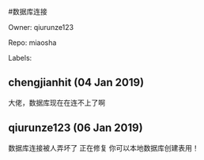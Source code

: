 #数据库连接

Owner: qiurunze123

Repo: miaosha

Labels: 

## chengjianhit (04 Jan 2019)

大佬，数据库现在在连不上了啊

## qiurunze123 (06 Jan 2019)

数据库连接被人弄坏了 正在修复 你可以本地数据库创建表用！

